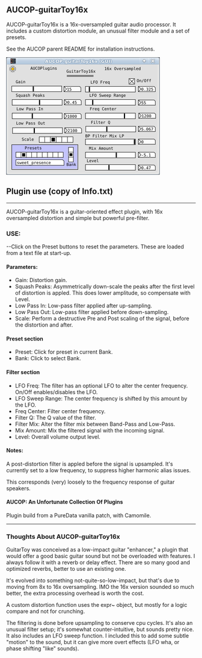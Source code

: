 ## AUCOP-guitarToy16x

AUCOP-guitarToy16x is a 16x-oversampled guitar audio processor. It includes a custom distortion module, an unusual filter module and a set of presets.

See the AUCOP parent README for installation instructions.

![gtoy pic](../webstuff/guitarToy.png)

## Plugin use (copy of Info.txt)
---
AUCOP-guitarToy16x is a guitar-oriented effect plugin, with 16x oversampled distortion and simple but powerful pre-filter.

### USE:
--Click on the Preset buttons to reset the parameters. These are loaded from a text file at start-up.

#### Parameters:

- Gain: Distortion gain.
- Squash Peaks: Asymmetrically down-scale the peaks after the first level of distortion is appled. This does lower amplitude, so compensate with Level.
- Low Pass In: Low-pass filter applied after up-sampling.
- Low Pass Out: Low-pass filter applied before down-sampling.
- Scale: Perform a destructive Pre and Post scaling of the signal, before the distortion and after.

#### Preset section
- Preset: Click for preset in current Bank.
- Bank: Click to select Bank.

#### Filter section
- LFO Freq: The filter has an optional LFO to alter the center frequency. On/Off enables/disables the LFO.
- LFO Sweep Range: The center frequency is shifted by this amount by the LFO.
- Freq Center: Filter center frequency.
- Filter Q: The Q value of the filter.
- Filter Mix: Alter the filter mix between Band-Pass and Low-Pass.
- Mix Amount: Mix the filtered signal with the incoming signal.
- Level: Overall volume output level.


#### Notes:
A post-distortion filter is appled before the signal is upsampled. It's currently set to a low frequency, to suppress higher harmonic alias issues.

This corresponds (very) loosely to the frequency response of guitar speakers.

#### AUCOP: An Unfortunate Collection Of Plugins

Plugin build from a PureData vanilla patch, with Camomile.

---

### Thoughts About AUCOP-guitarToy16x

GuitarToy was conceived as a low-impact guitar "enhancer," a plugin that would offer a good basic guitar sound but not be overloaded with features. I always follow it with a reverb or delay effect. There are so many good and optimized reverbs, better to use an existing one.

It's evolved into something not-quite-so-low-impact, but that's due to moving from 8x to 16x oversampling. IMO the 16x version sounded so much better, the extra processing overhead is worth the cost.

A custom distortion function uses the expr~ object, but mostly for a logic compare and not for crunching.

The filtering is done before upsampling to conserve cpu cycles. It's also an unusual filter setup; it's somewhat counter-intuitive, but sounds pretty nice. It also includes an LFO sweep function. I included this to add some subtle "motion" to the sound, but it can give more overt effects (LFO wha, or phase shifting "like" sounds).
